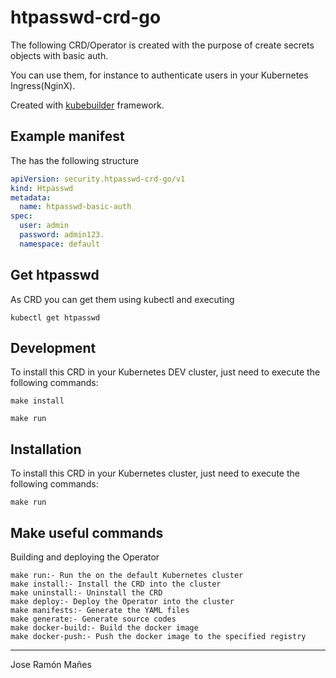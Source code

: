 # htpasswd-crd-go
The following CRD/Operator is created with the purpose of create secrets objects with basic auth.

You can use them, for instance to authenticate users in your Kubernetes Ingress(NginX). 

Created with [kubebuilder](https://github.com/kubernetes-sigs/kubebuilder) framework.

## Example manifest
The has the following structure

```yaml
apiVersion: security.htpasswd-crd-go/v1
kind: Htpasswd
metadata:
  name: htpasswd-basic-auth
spec:
  user: admin
  password: admin123.
  namespace: default
```

## Get htpasswd
As CRD you can get them using kubectl and executing

```kubectl
kubectl get htpasswd
```

## Development
To install this CRD in your Kubernetes DEV cluster, just need to execute the following commands:
```make
make install
```
```make
make run
```

## Installation
To install this CRD in your Kubernetes cluster, just need to execute the following commands:
```make
make run
```


## Make useful commands
Building and deploying the Operator

```make
make run:- Run the on the default Kubernetes cluster
make install:- Install the CRD into the cluster
make uninstall:- Uninstall the CRD
make deploy:- Deploy the Operator into the cluster
make manifests:- Generate the YAML files
make generate:- Generate source codes
make docker-build:- Build the docker image
make docker-push:- Push the docker image to the specified registry

```

---
Jose Ramón Mañes